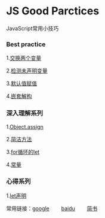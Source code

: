 # JS Good Parctices

JavaScript常用小技巧



### Best practice

1.[交换两个变量][101]

2.[检测未声明变量][102]

3.[默认值赋值][103]

4.[嵌套解构][104]



### 深入理解系列

1.[Object.assign][201]

2.[简洁方法][202]

3.[for循环的let][203]

4.[常量][204]



### 心得系列

1.[let声明][301]







常用链接：[google][02] &emsp;&emsp;[baidu][01] &emsp;&emsp;[简书][03]



[01]: https://www.baidu.com/
[02]:https://www.google.com/
[03]:https://www.jianshu.com/u/38cda4df3e4c





[101]:https://github.com/shuzewu/JS-Good-Practices/blob/master/JS/%E6%9C%80%E4%BD%B3%E5%AE%9E%E8%B7%B5%E7%B3%BB%E5%88%97/%E4%BA%A4%E6%8D%A2%E4%B8%A4%E4%B8%AA%E5%8F%98%E9%87%8F.md	"交换两个变量"
[102]:https://github.com/shuzewu/JS-Good-Practices/blob/master/JS/%E6%9C%80%E4%BD%B3%E5%AE%9E%E8%B7%B5%E7%B3%BB%E5%88%97/%E6%A3%80%E6%B5%8B%E6%9C%AA%E5%A3%B0%E6%98%8E%E5%8F%98%E9%87%8F.md	"检测未声明变量"
[103]: https://github.com/shuzewu/JS-Good-Practices/blob/master/JS/%E6%9C%80%E4%BD%B3%E5%AE%9E%E8%B7%B5%E7%B3%BB%E5%88%97/%E9%BB%98%E8%AE%A4%E5%80%BC%E8%B5%8B%E5%80%BC.md	"默认值赋值"
[104]:https://github.com/shuzewu/JS-Good-Practices/blob/master/JS/%E6%9C%80%E4%BD%B3%E5%AE%9E%E8%B7%B5%E7%B3%BB%E5%88%97/%E5%B5%8C%E5%A5%97%E8%A7%A3%E6%9E%84.md	"嵌套解构"







[201]:https://github.com/shuzewu/JS-Good-Practices/blob/master/JS/%E6%B7%B1%E5%85%A5%E7%90%86%E8%A7%A3%E7%B3%BB%E5%88%97/Object.assign.md	"Object.assign"
[202]:https://github.com/shuzewu/JS-Good-Practices/blob/master/JS/%E6%B7%B1%E5%85%A5%E7%90%86%E8%A7%A3%E7%B3%BB%E5%88%97/%E7%AE%80%E6%B4%81%E6%96%B9%E6%B3%95.md	"简洁方法"
[203]:https://github.com/shuzewu/JS-Good-Practices/blob/master/JS/%E6%B7%B1%E5%85%A5%E7%90%86%E8%A7%A3%E7%B3%BB%E5%88%97/for%E5%BE%AA%E7%8E%AF%E7%9A%84let.md	"for循环中的let"
[204]:https://github.com/shuzewu/JS-Good-Practices/blob/master/JS/%E6%B7%B1%E5%85%A5%E7%90%86%E8%A7%A3%E7%B3%BB%E5%88%97/%E5%B8%B8%E9%87%8F.md	"常量"







[301]:https://github.com/shuzewu/JS-Good-Practices/blob/master/JS/%E5%BF%83%E5%BE%97%E7%B3%BB%E5%88%97/let%E5%A3%B0%E6%98%8E.md	"let声明"